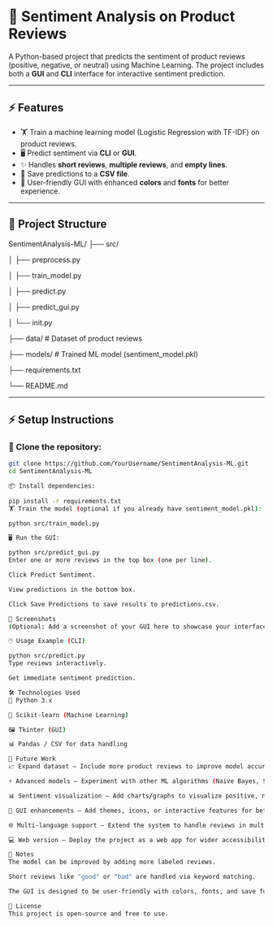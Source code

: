 # 📝 Sentiment Analysis on Product Reviews

A Python-based project that predicts the sentiment of product reviews (positive, negative, or neutral) using Machine Learning. The project includes both a **GUI** and **CLI** interface for interactive sentiment prediction.

---

## ⚡ Features

- 🏋️ Train a machine learning model (Logistic Regression with TF-IDF) on product reviews.  
- 🖥️ Predict sentiment via **CLI** or **GUI**.  
- ✨ Handles **short reviews**, **multiple reviews**, and **empty lines**.  
- 💾 Save predictions to a **CSV file**.  
- 🎨 User-friendly GUI with enhanced **colors** and **fonts** for better experience.

---

## 📂 Project Structure

SentimentAnalysis-ML/
├── src/

│ ├── preprocess.py

│ ├── train_model.py

│ ├── predict.py

│ ├── predict_gui.py

│ └── init.py

├── data/ # Dataset of product reviews

├── models/ # Trained ML model (sentiment_model.pkl)

├── requirements.txt

└── README.md



---

## ⚡ Setup Instructions

### 📂 Clone the repository:
```bash
git clone https://github.com/YourUsername/SentimentAnalysis-ML.git
cd SentimentAnalysis-ML

📦 Install dependencies:
 
pip install -r requirements.txt
🏋️ Train the model (optional if you already have sentiment_model.pkl):

python src/train_model.py

🖥️ Run the GUI:

python src/predict_gui.py
Enter one or more reviews in the top box (one per line).

Click Predict Sentiment.

View predictions in the bottom box.

Click Save Predictions to save results to predictions.csv.

📸 Screenshots
(Optional: Add a screenshot of your GUI here to showcase your interface)

🖱️ Usage Example (CLI)

python src/predict.py
Type reviews interactively.

Get immediate sentiment prediction.

🛠️ Technologies Used
🐍 Python 3.x

🤖 Scikit-learn (Machine Learning)

🖼️ Tkinter (GUI)

📊 Pandas / CSV for data handling

🚀 Future Work
📈 Expand dataset – Include more product reviews to improve model accuracy.

⚡ Advanced models – Experiment with other ML algorithms (Naive Bayes, SVM, or deep learning models) for better predictions.

📊 Sentiment visualization – Add charts/graphs to visualize positive, negative, and neutral review distribution.

🎨 GUI enhancements – Add themes, icons, or interactive features for better user experience.

🌐 Multi-language support – Extend the system to handle reviews in multiple languages.

💻 Web version – Deploy the project as a web app for wider accessibility.

📝 Notes
The model can be improved by adding more labeled reviews.

Short reviews like "good" or "bad" are handled via keyword matching.

The GUI is designed to be user-friendly with colors, fonts, and save functionality.

📄 License
This project is open-source and free to use.